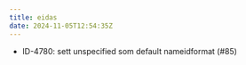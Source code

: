```yaml
---
title: eidas
date: 2024-11-05T12:54:35Z
---
```

- ID-4780: sett unspecified som default nameidformat (#85)

